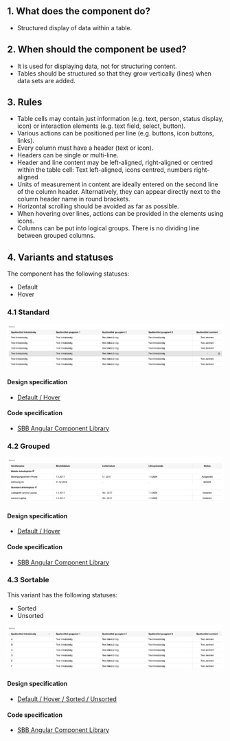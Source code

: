 ## 1. What does the component do?
* Structured display of data within a table.


## 2. When should the component be used? 
* It is used for displaying data, not for structuring content.
* Tables should be structured so that they grow vertically (lines) when data sets are added.


## 3. Rules
* Table cells may contain just information (e.g. text, person, status display, icon) or interaction elements (e.g. text field, select, button).
* Various actions can be positioned per line (e.g. buttons, icon buttons, links).
* Every column must have a header (text or icon).
* Headers can be single or multi-line.
* Header and line content may be left-aligned, right-aligned or centred within the table cell: Text left-aligned, icons centred, numbers right-aligned
* Units of measurement in content are ideally entered on the second line of the column header. Alternatively, they can appear directly next to the column header name in round brackets.
* Horizontal scrolling should be avoided as far as possible.
* When hovering over lines, actions can be provided in the elements using icons.
* Columns can be put into logical groups. There is no dividing line between grouped columns.


## 4. Variants and statuses
The component has the following statuses:
* Default
* Hover

### 4.1 Standard
![Image of the table component in the standard variant](https://raw.githubusercontent.com/sbb-design-systems/design-system-webapp-documentation/master/documentation/components/table/images/table_default.png 'class: image')

#### Design specification
* [Default / Hover](https://www.sketch.com/s/271524a1-2f86-4c84-9491-671e5ccd927f/a/VPJjLr#Inspector)

#### Code specification
* [SBB Angular Component Library](https://sbb-angular.app.sbb.ch/business/components/table)

### 4.2 Grouped
![Image of the table component with grouped content](https://raw.githubusercontent.com/sbb-design-systems/design-system-webapp-documentation/master/documentation/components/table/images/table_grouped.png 'class: image')

#### Design specification
* [Default / Hover](https://www.sketch.com/s/271524a1-2f86-4c84-9491-671e5ccd927f/a/Yze49Z#Inspector)

#### Code specification
* [SBB Angular Component Library](https://sbb-angular.app.sbb.ch/business/components/table)

### 4.3 Sortable
This variant has the following statuses:
* Sorted
* Unsorted

![Image of the table component with sorting](https://raw.githubusercontent.com/sbb-design-systems/design-system-webapp-documentation/master/documentation/components/table/images/table_sortable.png 'class: image')

#### Design specification
* [Default / Hover / Sorted / Unsorted](https://www.sketch.com/s/271524a1-2f86-4c84-9491-671e5ccd927f/a/K17VlA#Inspector)

#### Code specification
* [SBB Angular Component Library](https://sbb-angular.app.sbb.ch/business/components/table)
